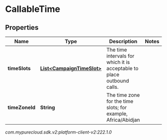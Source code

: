 # CallableTime


## Properties

| Name | Type | Description | Notes |
| ------------ | ------------- | ------------- | ------------- |
| **timeSlots** | [**List&lt;CampaignTimeSlot&gt;**](CampaignTimeSlot) | The time intervals for which it is acceptable to place outbound calls. |  |
| **timeZoneId** | **String** | The time zone for the time slots; for example, Africa/Abidjan |  |




_com.mypurecloud.sdk.v2:platform-client-v2:222.1.0_
